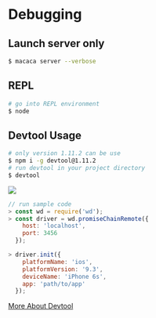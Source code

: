 # Debugging

## Launch server only

```bash
$ macaca server --verbose
```

## REPL

```bash
# go into REPL environment
$ node
```

## Devtool Usage

```bash
# only version 1.11.2 can be use
$ npm i -g devtool@1.11.2
# run devtool in your project directory
$ devtool
```

![](http://ww3.sinaimg.cn/large/3fb01b8agw1f2m0n619wpj21d019aaey.jpg)

```javascript
// run sample code
> const wd = require('wd');
> const driver = wd.promiseChainRemote({
    host: 'localhost',
    port: 3456
  });

> driver.init({
    platformName: 'ios',
    platformVersion: '9.3',
    deviceName: 'iPhone 6s',
    app: 'path/to/app'
  });
```

[More About Devtool](//github.com/Jam3/devtool)
